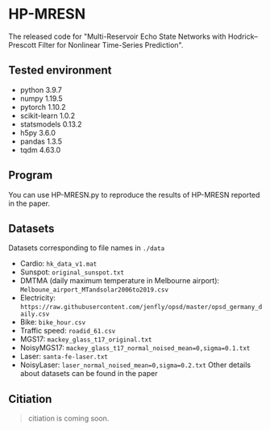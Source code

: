 # HP-MRESN
The released code for "Multi-Reservoir Echo State Networks with Hodrick–Prescott Filter for Nonlinear Time-Series Prediction".
## Tested environment
* python 3.9.7  
* numpy 1.19.5  
* pytorch 1.10.2  
* scikit-learn 1.0.2  
* statsmodels 0.13.2  
* h5py 3.6.0  
* pandas 1.3.5  
* tqdm 4.63.0
## Program
You can use HP-MRESN.py to reproduce the results of HP-MRESN reported in the paper.
## Datasets
Datasets corresponding to file names in `./data`
* Cardio: `hk_data_v1.mat`
* Sunspot: `original_sunspot.txt`
* DMTMA (daily maximum temperature in Melbourne airport): `Melboune_airport_MTandsolar2006to2019.csv`
* Electricity: `https://raw.githubusercontent.com/jenfly/opsd/master/opsd_germany_daily.csv`
* Bike: `bike_hour.csv`
* Traffic speed: `roadid_61.csv`
* MGS17: `mackey_glass_t17_original.txt`
* NoisyMGS17: `mackey_glass_t17_normal_noised_mean=0,sigma=0.1.txt`
* Laser: `santa-fe-laser.txt`
* NoisyLaser: `laser_normal_noised_mean=0,sigma=0.2.txt`
Other details about datasets can be found in the paper
## Citiation
> citiation is coming soon.
